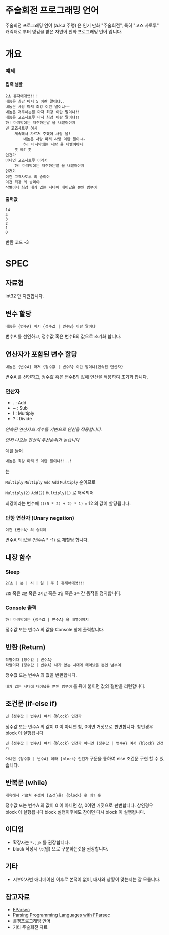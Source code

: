 # 주술회전 프로그래밍 언어
주술회전 프로그래밍 언어 (a.k.a 주랭) 은 인기 만화 "주술회전", 특히 "고죠 사토루" 캐릭터로 부터 영감을 받은 자연어 친화 프로그래밍 언어 입니다. 

# 개요
### 예제
#### 입력 샘플
```
2초 휴재애애앳!!!
네놈은 최강 마저 5 이란 말이냐..
네놈은 사랑 마저 최강 이란 말이냐~~
네놈은 저주하는말 마저 최강 이란 말이냐!!
네놈은 고죠사토루 마저 최강 이란 말이냐!!
하! 마지막에는 저주하는말 을 내뱉어야지
넌 고죠사토루 여서
    게속해서 가르쳐 주겠어 사랑 을! 
        네놈은 사랑 마저 사랑 이란 말이냐~
        하! 마지막에는 사랑 을 내뱉어야지
    훗 에? 훗
인건가
아니면 고죠사토루 이라서
	하! 마지막에는 저주하는말 을 내뱉어야지
인건가
이건 고죠사토루 의 승리야
이건 최강 의 승리야
작별이다 최강 내가 없는 시대에 태어났을 뿐인 범부여
```

#### 출력값
```
14
4
3
2
1
0
```
반환 코드 -3

# SPEC
## 자료형
int32 만 지원합니다.


## 변수 할당
```
네놈은 {변수A} 마저 {정수값 | 변수B} 이란 말이냐
```

변수A 를 선언하고, 정수값 혹은 변수B의 값으로 초기화 합니다.


## 연산자가 포함된 변수 할당
```
네놈은 {변수A} 마저 {정수값 | 변수B} 이란 말이냐{연속된 연산자}
```

변수A 를 선언하고, 정수값 혹은 변수B의 값에 연산을 적용하여 초기화 합니다.

### 연산자
- . : Add
- ~ : Sub
- ! : Multiply
- ? : Divide
  
*연속된 연산자의 개수를 기반으로 연산을 적용합니다.*

*먼저 나오는 연산이 우선순위가 높습니다*

예를 들어
```
네놈은 최강 마저 5 이란 말이냐!!..!
```
는

`Multiply` `Multiply` `Add` `Add` `Multiply` 순이므로

`Multiply(2)` `Add(2)` `Multiply(1)` 로 해석되어

최강이라는 변수에 `(((5 * 2) + 2) * 1)` = 12 의 값이 할당됩니다.


### 단항 연산자 (Unary negation)
```
이건 {변수A} 의 승리야
```


변수A 의 값을 (변수A * -1) 로 재할당 합니다.


## 내장 함수
### Sleep
```
2{초 | 분 | 시 | 일 | 주 } 휴재애애앳!!!
```

`2초` 혹은 `2분` 혹은 `2시간` 혹은 `2일` 혹은 `2주` 간 동작을 정지합니다.


### Console 출력
```
하! 마지막에는 {정수값 | 변수A} 을 내뱉어야지
```
정수값 또는 변수A 의 값을 Console 창에 출력합니다.


## 반환 (Return)
```
작별이다 {정수값 | 변수A}
작별이다 {정수값 | 변수A} 내가 없는 시대에 태어났을 뿐인 범부여
```

정수값 또는 변수A 의 값을 반환합니다.

`내가 없는 시대에 태어났을 뿐인 범부여` 를 뒤에 붙이면 값의 절반을 리턴합니다.


## 조건문 (if-else if)
```
넌 {정수값 | 변수A} 여서 {block} 인건가
```
정수값 또는 변수A 의 값이 0 이 아니면 참, 0이면 거짓으로 판변합니다.
참인경우 block 이 실행됩니다

```
넌 {정수값 | 변수A} 여서 {block} 인건가 아니면 {정수값 | 변수A} 여서 {block} 인건가
```
`아니면 {정수값 | 변수A} 이라 {block} 인건가` 구문을 통하여 else 조건문 구현 할 수 있습니다.



## 반복문 (while)
```
게속해서 가르쳐 주겠어 {조건}을! {block} 훗 에? 훗
```
정수값 또는 변수A 의 값이 0 이 아니면 참, 0이면 거짓으로 판변합니다.
참인경우 block 이 실행됩니다 block 실행이후에도 참이면 다시 block 이 실행됩니다.



## 이디엄
- 확장자는 `*.jjk` 를 권장합니다.
- block 작성시 `\t`(탭) 으로 구분하는것을 권장합니다.



## 기타
- 시부야사변 애니메이션 이후로 본적이 없어, 대사와 상황이 맞는지는 잘 모릅니다.

  
## 참고자료
- [FParsec](https://www.quanttec.com/fparsec/)
- [Parsing Programming Languages with FParsec](https://rosalogia.me/posts/functional-parsing/#representing-an-ast)
- [롤챙프로그래밍 언어](https://github.com/Lee-WonJun/LolChatLang)
- 기타 주술회전 자료
